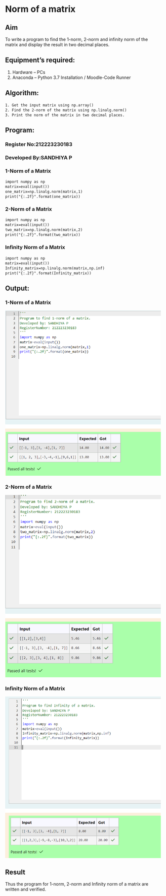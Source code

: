 # Norm of a matrix
## Aim
To write a program to find the 1-norm, 2-norm and infinity norm of the matrix and display the result in two decimal places.
## Equipment’s required:
1.	Hardware – PCs
2.	Anaconda – Python 3.7 Installation / Moodle-Code Runner
## Algorithm:
	1. Get the input matrix using np.array()   
    2. Find the 2-norm of the matrix using np.linalg.norm()
	3. Print the norm of the matrix in two decimal places.
## Program:


### Register No:212223230183
### Developed By:SANDHIYA P
### 1-Norm of a Matrix

```
import numpy as np
matrix=eval(input())
one_matrix=np.linalg.norm(matrix,1)
print("{:.2f}".format(one_matrix))
```

### 2-Norm of a Matrix

```
import numpy as np
matrix=eval(input())
two_matrix=np.linalg.norm(matrix,2)
print("{:.2f}".format(two_matrix))
```

### Infinity Norm of a Matrix

```
import numpy as np
matrix=eval(input())
Infinity_matrix=np.linalg.norm(matrix,np.inf)
print("{:.2f}".format(Infinity_matrix))
```
## Output:
### 1-Norm of a Matrix
![alt text](<Screenshot 2024-04-10 155010.png>)


### 2-Norm of a Matrix
![alt text](<Screenshot 2024-04-10 155033.png>)


### Infinity Norm of a Matrix
![alt text](<Screenshot 2024-04-10 155916.png>)

## Result
Thus the program for 1-norm, 2-norm and Infinity norm of a matrix are written and verified.
